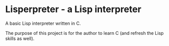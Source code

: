 Lisperpreter - a Lisp interpreter
=================================

A basic Lisp interpreter written in C.

The purpose of this project is for the author to learn C (and refresh the Lisp skills as well).
